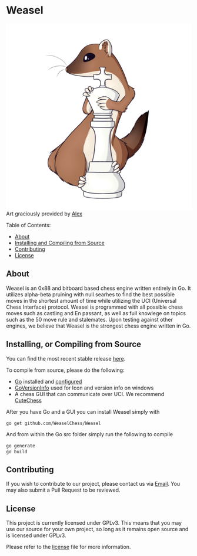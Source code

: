 Weasel
===========

![Logo](weasel.png)
Art graciously provided by [Alex](https://www.deviantart.com/redhead-alex)

Table of Contents:

  * [About](#about)
  * [Installing and Compiling from Source](#installing-and-compiling-from-source)
  * [Contributing](#contributing)
  * [License](#license)

About
-----

Weasel is an 0x88 and bitboard based chess engine written entirely in Go. It utilizes alpha-beta pruining with null searhes to find the best possible moves in the shortest amount of time while utilizing the UCI (Universal Chess Interface) protocol. Weasel is programmed with all possible chess moves such as castling and En passant, as well as full knowlege on topics such as the 50 move rule and stalemates. Upon testing against other engines, we believe that Weasel is the strongest chess engine written in Go.

Installing, or Compiling from Source
------------------------------------

You can find the most recent stable release [here](https://github.com/WeaselChess/Weasel/releases).



To compile from source, please do the following:

  * [Go](https://golang.org) installed and [configured](https://golang.org/doc/install)
  * [GoVersionInfo](https://github.com/josephspurrier/goversioninfo/) used for Icon and version info on windows
  * A chess GUI that can communicate over UCI. We recommend [CuteChess](https://github.com/cutechess/cutechess/releases)

  After you have Go and a GUI you can install Weasel simply with
  ```
  go get github.com/WeaselChess/Weasel
  ```
  And from within the Go src folder simply run the following to compile
  ```
  go generate
  go build
  ```

Contributing
------------

If you wish to contribute to our project, please contact us via [Email](mailto:contact@weaselchess.club). You may also submit a Pull Request to be reviewed.

License
-------

This project is currently licensed under GPLv3. This means that you may use our source for your own project, so long as it
remains open source and is licensed under GPLv3.

Please refer to the [license](/LICENSE) file for more information.
